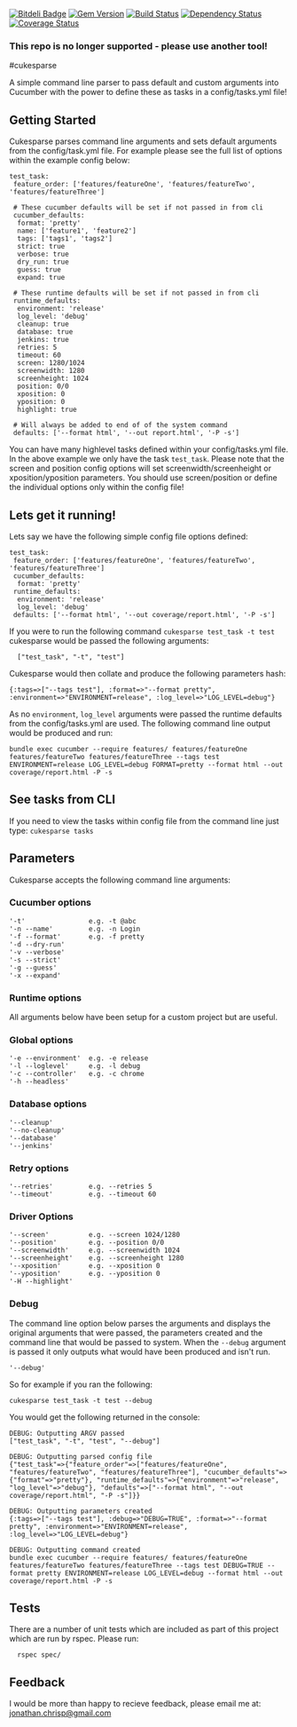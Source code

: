[![Bitdeli Badge](https://d2weczhvl823v0.cloudfront.net/jonathanchrisp/cukesparse/trend.png)](https://bitdeli.com/free "Bitdeli Badge")
[![Gem Version](https://badge.fury.io/rb/cukesparse.png)](http://badge.fury.io/rb/cukesparse)
[![Build Status](https://travis-ci.org/jonathanchrisp/cukesparse.png?branch=master)](https://travis-ci.org/jonathanchrisp/cukesparse)
[![Dependency Status](https://gemnasium.com/jonathanchrisp/cukesparse.png)](https://gemnasium.com/jonathanchrisp/cukesparse)
[![Coverage Status](https://coveralls.io/repos/jonathanchrisp/cukesparse/badge.png?branch=master)](https://coveralls.io/r/jonathanchrisp/cukesparse)

### This repo is no longer supported - please use another tool!

#cukesparse

A simple command line parser to pass default and custom arguments into Cucumber with the power to define these as tasks in a config/tasks.yml file!

## Getting Started
Cukesparse parses command line arguments and sets default arguments from the config/task.yml file. For example please see the full list of options within the example config below:

    test_task:
     feature_order: ['features/featureOne', 'features/featureTwo', 'features/featureThree']

     # These cucumber defaults will be set if not passed in from cli
     cucumber_defaults:
      format: 'pretty'
      name: ['feature1', 'feature2']
      tags: ['tags1', 'tags2']
      strict: true
      verbose: true
      dry_run: true
      guess: true
      expand: true

     # These runtime defaults will be set if not passed in from cli
     runtime_defaults:
      environment: 'release'
      log_level: 'debug'
      cleanup: true
      database: true
      jenkins: true
      retries: 5
      timeout: 60
      screen: 1280/1024
      screenwidth: 1280
      screenheight: 1024
      position: 0/0
      xposition: 0
      yposition: 0
      highlight: true

     # Will always be added to end of of the system command
     defaults: ['--format html', '--out report.html', '-P -s']

You can have many highlevel tasks defined within your config/tasks.yml file. In the above example we only have the task `test_task`. Please note that the screen and position config options will set screenwidth/screenheight or xposition/yposition parameters. You should use screen/position or define the individual options only within the config file!

## Lets get it running!
Lets say we have the following simple config file options defined:

    test_task:
     feature_order: ['features/featureOne', 'features/featureTwo', 'features/featureThree']
     cucumber_defaults:
      format: 'pretty'
     runtime_defaults:
      environment: 'release'
      log_level: 'debug'
     defaults: ['--format html', '--out coverage/report.html', '-P -s']

If you were to run the following command `cukesparse test_task -t test` cukesparse would be passed the following arguments:

      ["test_task", "-t", "test"]

Cukesparse would then collate and produce the following parameters hash:

    {:tags=>["--tags test"], :format=>"--format pretty", :environment=>"ENVIRONMENT=release", :log_level=>"LOG_LEVEL=debug"}

As no `environment`, `log_level` arguments were passed the runtime defaults from the config/tasks.yml are used. The following command line output would be produced and run:

    bundle exec cucumber --require features/ features/featureOne features/featureTwo features/featureThree --tags test
    ENVIRONMENT=release LOG_LEVEL=debug FORMAT=pretty --format html --out coverage/report.html -P -s

## See tasks from CLI
If you need to view the tasks within config file from the command line just type: `cukesparse tasks`

## Parameters
Cukesparse accepts the following command line arguments:

### Cucumber options
    '-t'                e.g. -t @abc
    '-n --name'         e.g. -n Login
    '-f --format'       e.g. -f pretty
    '-d --dry-run'
    '-v --verbose'
    '-s --strict'
    '-g --guess'
    '-x --expand'

### Runtime options
All arguments below have been setup for a custom project but are useful.

### Global options
    '-e --environment'  e.g. -e release
    '-l --loglevel'     e.g. -l debug
    '-c --controller'   e.g. -c chrome
    '-h --headless'

### Database options
    '--cleanup'
    '--no-cleanup'
    '--database'
    '--jenkins'

### Retry options
    '--retries'         e.g. --retries 5
    '--timeout'         e.g. --timeout 60

### Driver Options
    '--screen'          e.g. --screen 1024/1280
    '--position'        e.g. --position 0/0
    '--screenwidth'     e.g. --screenwidth 1024
    '--screenheight'    e.g. --screenheight 1280
    '--xposition'       e.g. --xposition 0
    '--yposition'       e.g. --yposition 0
    '-H --highlight'

### Debug
The command line option below parses the arguments and displays the original arguments that were passed, the parameters created and the command line that would be passed to system.
When the `--debug` argument is passed it only outputs what would have been produced and isn't run.

    '--debug'

So for example if you ran the following:

    cukesparse test_task -t test --debug

You would get the following returned in the console:

    DEBUG: Outputting ARGV passed
    ["test_task", "-t", "test", "--debug"]

    DEBUG: Outputting parsed config file
    {"test_task"=>{"feature_order"=>["features/featureOne", "features/featureTwo", "features/featureThree"], "cucumber_defaults"=>{"format"=>"pretty"}, "runtime_defaults"=>{"environment"=>"release", "log_level"=>"debug"}, "defaults"=>["--format html", "--out coverage/report.html", "-P -s"]}}

    DEBUG: Outputting parameters created
    {:tags=>["--tags test"], :debug=>"DEBUG=TRUE", :format=>"--format pretty", :environment=>"ENVIRONMENT=release", :log_level=>"LOG_LEVEL=debug"}

    DEBUG: Outputting command created
    bundle exec cucumber --require features/ features/featureOne features/featureTwo features/featureThree --tags test DEBUG=TRUE --format pretty ENVIRONMENT=release LOG_LEVEL=debug --format html --out coverage/report.html -P -s

## Tests
There are a number of unit tests which are included as part of this project which are run by rspec. Please run:

      rspec spec/

## Feedback
I would be more than happy to recieve feedback, please email me at: jonathan.chrisp@gmail.com
